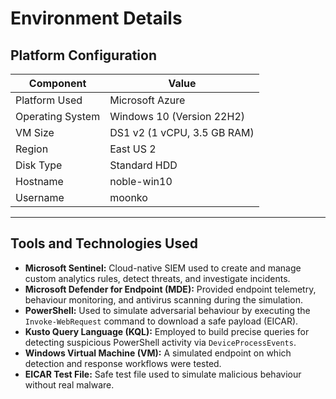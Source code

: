 # Environment Details

## Platform Configuration

| Component          | Value                                  |
|--------------------|----------------------------------------|
| Platform Used      | Microsoft Azure                        |
| Operating System   | Windows 10 (Version 22H2)              |
| VM Size            | DS1 v2 (1 vCPU, 3.5 GB RAM)            |
| Region             | East US 2                              |
| Disk Type          | Standard HDD                           |
| Hostname           | noble-win10                            |
| Username           | moonko                                 |

---

## Tools and Technologies Used

- **Microsoft Sentinel:** Cloud-native SIEM used to create and manage custom analytics rules, detect threats, and investigate incidents.
- **Microsoft Defender for Endpoint (MDE):** Provided endpoint telemetry, behaviour monitoring, and antivirus scanning during the simulation.
- **PowerShell:** Used to simulate adversarial behaviour by executing the `Invoke-WebRequest` command to download a safe payload (EICAR).
- **Kusto Query Language (KQL):** Employed to build precise queries for detecting suspicious PowerShell activity via `DeviceProcessEvents`.
- **Windows Virtual Machine (VM):** A simulated endpoint on which detection and response workflows were tested.
- **EICAR Test File:** Safe test file used to simulate malicious behaviour without real malware.

